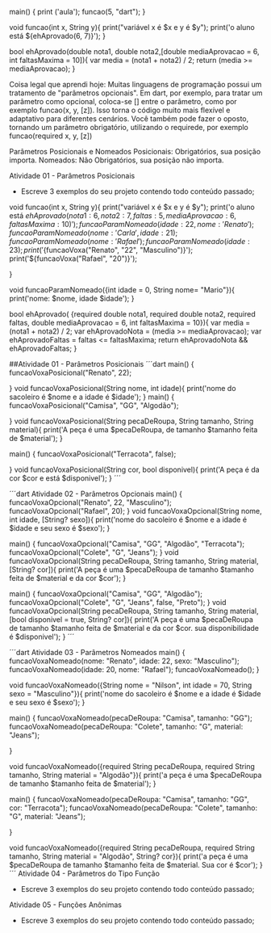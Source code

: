 main() {
  print ('aula');
  funcao(5, "dart");
}

void funcao(int x, String y){
  print("variável x é $x e y é $y");
  print('o aluno está ${ehAprovado(6, 7)}');
}


bool ehAprovado(double nota1, double nota2,[double mediaAprovacao = 6, int faltasMaxima = 10]){
  var media = (nota1 + nota2) / 2;
  return (media >= mediaAprovacao);
}

Coisa legal que aprendi hoje: Muitas linguagens de programação possui um tratamento de "parâmetros opcionais". Em dart, por exemplo, para tratar um parâmetro como
opcional, coloca-se [] entre o parâmetro, como por exemplo funcao(x, y, [z]). Isso torna o código muito mais flexível e adaptativo para diferentes cenários.
Você também pode fazer o oposto, tornando um parâmetro obrigatório, utilizando o requirede, por exemplo funcao(required x, y, [z])



Parâmetros Posicionais e Nomeados
Posicionais: Obrigatórios, sua posição importa.
Nomeados: Não Obrigatórios, sua posição não importa.


Atividade 01 - Parâmetros Posicionais
- Escreve 3 exemplos do seu projeto contendo todo conteúdo passado;



void funcao(int x, String y){
  print("variável x é $x e y é $y");
  print('o aluno está ${ehAprovado(nota1: 6, nota2: 7, faltas: 5, mediaAprovacao: 6, faltasMaxima: 10)}');
  funcaoParamNomeado(idade: 22, nome: 'Renato');
  funcaoParamNomeado(nome: 'Carla', idade: 21);
  funcaoParamNomeado(nome: 'Rafael');
  funcaoParamNomeado(idade: 23);
  print('${funcaoVoxa("Renato", "22", "Masculino")}');
  print('${funcaoVoxa("Rafael", "20")}');

}


void funcaoParamNomeado({int idade = 0, String nome= "Mario"}){
  print('nome: $nome, idade $idade');
}

bool ehAprovado(
  {required double nota1, 
  required double nota2,
  required faltas,
  double mediaAprovacao = 6, 
  int faltasMaxima = 10}){
  var media = (nota1 + nota2) / 2;
  var ehAprovadoNota = (media >= mediaAprovacao);
  var ehAprovadoFaltas = faltas <= faltasMaxima;
  return ehAprovadoNota && ehAprovadoFaltas;
}



##Atividade 01 - Parâmetros Posicionais
´´´dart
main() {
  funcaoVoxaPosicional("Renato", 22);

}
void funcaoVoxaPosicional(String nome, int idade){
  print('nome do sacoleiro é $nome e a idade é $idade');
}
main() {
  funcaoVoxaPosicional("Camisa", "GG", "Algodão");

}
void funcaoVoxaPosicional(String pecaDeRoupa, String tamanho, String material){
  print('A peça é uma $pecaDeRoupa, de tamanho $tamanho feita de $material');
}

main() {
  funcaoVoxaPosicional("Terracota", false);

}
void funcaoVoxaPosicional(String cor, bool disponivel){
  print('A peça é da cor $cor e está $disponivel');
}
´´´


´´´dart
Atividade 02 - Parâmetros Opcionais
main() {
  funcaoVoxaOpcional("Renato", 22, "Masculino");
  funcaoVoxaOpcional("Rafael", 20);
}
void funcaoVoxaOpcional(String nome, int idade, [String? sexo]){
  print('nome do sacoleiro é $nome e a idade é $idade e seu sexo é $sexo');
}

main() {
  funcaoVoxaOpcional("Camisa", "GG", "Algodão", "Terracota");
  funcaoVoxaOpcional("Colete", "G", "Jeans");
}
void funcaoVoxaOpcional(String pecaDeRoupa, String tamanho, String material, [String? cor]){
  print('A peça é uma $pecaDeRoupa de tamanho $tamanho feita de $material e da cor $cor');
}

main() {
  funcaoVoxaOpcional("Camisa", "GG", "Algodão");
  funcaoVoxaOpcional("Colete", "G", "Jeans", false, "Preto");
}
void funcaoVoxaOpcional(String pecaDeRoupa, String tamanho, String material, [bool disponivel = true, String? cor]){
  print('A peça é uma $pecaDeRoupa de tamanho $tamanho feita de $material e da cor $cor. sua disponibilidade é $disponivel');
}
´´´

´´´dart
Atividade 03 - Parâmetros Nomeados
main() {
  funcaoVoxaNomeado(nome: "Renato", idade: 22, sexo: "Masculino");
  funcaoVoxaNomeado(idade: 20, nome: "Rafael");
  funcaoVoxaNomeado();
}  

void funcaoVoxaNomeado({String nome = "Nilson", int idade = 70, String sexo = "Masculino"}){
  print('nome do sacoleiro é $nome e a idade é $idade e seu sexo é $sexo');
}

main() {
  funcaoVoxaNomeado(pecaDeRoupa: "Camisa", tamanho: "GG");
  funcaoVoxaNomeado(pecaDeRoupa: "Colete", tamanho: "G", material: "Jeans");
  
}  

void funcaoVoxaNomeado({required String pecaDeRoupa, required String tamanho, String material = "Algodão"}){
  print('a peça é uma $pecaDeRoupa de tamanho $tamanho feita de $material');
}

main() {
  funcaoVoxaNomeado(pecaDeRoupa: "Camisa", tamanho: "GG", cor: "Terracota");
  funcaoVoxaNomeado(pecaDeRoupa: "Colete", tamanho: "G", material: "Jeans");
  
}  

void funcaoVoxaNomeado({required String pecaDeRoupa, 
required String tamanho, 
String material = "Algodão", String? cor}){
  print('a peça é uma $pecaDeRoupa de tamanho $tamanho feita de $material. Sua cor é $cor');
}
´´´
Atividade 04 - Parâmetros do Tipo Função
- Escreve 3 exemplos do seu projeto contendo todo conteúdo passado;
	
Atividade 05 - Funções Anônimas
- Escreve 3 exemplos do seu projeto contendo todo conteúdo passado;



